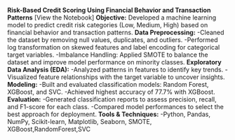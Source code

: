 **Risk-Based Credit Scoring Using Financial Behavior and Transaction Patterns**
[View the Notebook]
**Objective:**
Developed a machine learning model to predict credit risk categories (Low, Medium, High) based on financial behavior and transaction patterns.
**Data Preprocessing:**
-Cleaned the dataset by removing null values, duplicates, and outliers.
-Performed log transformation on skewed features and label encoding for categorical target variables.
-Imbalance Handling: Applied SMOTE to balance the dataset and improve model performance on minority classes.
**Exploratory Data Analysis (EDA):**
-Analyzed patterns in features to identify key trends.
-Visualized feature relationships with the target variable to uncover insights.
**Modeling:**
-Built and evaluated classification models: Random Forest, XGBoost, and SVC.
-Achieved highest accuracy of 77.7% with XGBoost.
**Evaluation:**
-Generated classification reports to assess precision, recall, and F1-score for each class.
-Compared model performances to select the best approach for deployment.
**Tools & Techniques:**
-Python, Pandas, NumPy, Scikit-learn, Matplotlib, Seaborn, SMOTE, XGBoost,RandomForest,SVC
